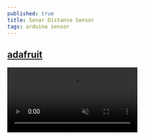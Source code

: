 ```yaml
---
published: true
title: Sonar Distance Sensor
tags: arduino sensor
---
```

## [adafruit](https://www.adafruit.com/product/3942)

<video muted autoplay controls>
    <source src="https://cdn-shop.adafruit.com/product-videos/1200x900/3942-04.mp4" type="video/mp4">
</video>

